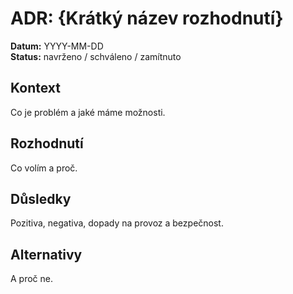
# ADR: {Krátký název rozhodnutí}

**Datum:** YYYY-MM-DD  
**Status:** navrženo / schváleno / zamítnuto

## Kontext
Co je problém a jaké máme možnosti.

## Rozhodnutí
Co volím a proč.

## Důsledky
Pozitiva, negativa, dopady na provoz a bezpečnost.

## Alternativy
A proč ne.
